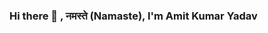 ### Hi there 👋 , नमस्ते (Namaste), I'm <span> Amit Kumar Yadav </span>

<!--
**amit-2526/amit-2526** is a ✨ _special_ ✨ repository because its `README.md` (this file) appears on your GitHub profile.

Here are some ideas to get you started:

- 🔭 I’m currently working on Web Development
- 🌱 I’m currently learning Java
- 💬 Ask me about ...
- 📫 How to reach me: ...
- 😄 Pronouns: He/him/his
- ⚡ Fun fact: I'm Khiladi 😉
-->
